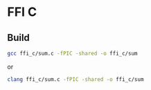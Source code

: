 # FFI C

## Build

```bash
gcc ffi_c/sum.c -fPIC -shared -o ffi_c/sum
```

or

```bash
clang ffi_c/sum.c -fPIC -shared -o ffi_c/sum
```
